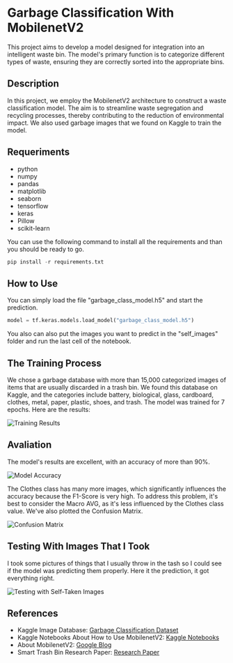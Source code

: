 # Garbage Classification With MobilenetV2

This project aims to develop a model designed for integration into an intelligent waste bin. The model's primary function is to categorize different types of waste, ensuring they are correctly sorted into the appropriate bins.

## Description

In this project, we employ the MobilenetV2 architecture to construct a waste classification model. The aim is to streamline waste segregation and recycling processes, thereby contributing to the reduction of environmental impact. We also used garbage images that we found on Kaggle to train the model.

## Requeriments
- python
- numpy
- pandas
- matplotlib
- seaborn
- tensorflow
- keras
- Pillow
- scikit-learn

You can use the following command to install all the requirements and than you should be ready to go.
```python
pip install -r requirements.txt
```

## How to Use

You can simply load the file "garbage_class_model.h5" and start the prediction.

```python
model = tf.keras.models.load_model("garbage_class_model.h5")
``` 
You also can also put the images you want to predict in the "self_images" folder and run the last cell of the notebook.

## The Training Process

We chose a garbage database with more than 15,000 categorized images of items that are usually discarded in a trash bin. We found this database on Kaggle, and the categories include battery, biological, glass, cardboard, clothes, metal, paper, plastic, shoes, and trash. The model was trained for 7 epochs. Here are the results:

![Training Results](https://github.com/PedroHenr1que/garbage-classify-MobilenetV2/assets/79605051/9e1edb47-4b4f-4a31-bff9-c7e3623f23cd)

## Avaliation

The model's results are excellent, with an accuracy of more than 90%.

![Model Accuracy](https://github.com/PedroHenr1que/garbage-classify-MobilenetV2/assets/79605051/9df8a7bf-7813-4dac-9c6d-41688f0fb891)

The Clothes class has many more images, which significantly influences the accuracy because the F1-Score is very high. To address this problem, it's best to consider the Macro AVG, as it's less influenced by the Clothes class value. We've also plotted the Confusion Matrix.

![Confusion Matrix](https://github.com/PedroHenr1que/garbage-classify-MobilenetV2/assets/79605051/6ffc7979-d9d7-471b-b8f7-c84e46a63de5)

## Testing With Images That I Took
I took some pictures of things that I usually throw in the tash so I could see if the model was predicting them properly. Here it the prediction, it got everything right.

![Testing with Self-Taken Images](https://github.com/PedroHenr1que/garbage-classify-MobilenetV2/assets/79605051/f8170a1d-2b91-4ea4-b225-fd6814099304)

## References 
- Kaggle Image Database: [Garbage Classification Dataset](https://www.kaggle.com/datasets/mostafaabla/garbage-classification/data)
- Kaggle Notebooks About How to Use MobilenetV2: [Kaggle Notebooks](https://www.kaggle.com/code/rajanbirsingh/garbage-classification)
- About MobilenetV2: [Google Blog](https://blog.research.google/2018/04/mobilenetv2-next-generation-of-on.html)
- Smart Trash Bin Research Paper: [Research Paper](https://arxiv.org/pdf/2208.07247.pdf)
